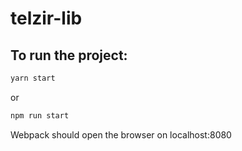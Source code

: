 # telzir-lib

## To run the project:

```bash
yarn start
```
or
```bash
npm run start
```

Webpack should open the browser on localhost:8080
